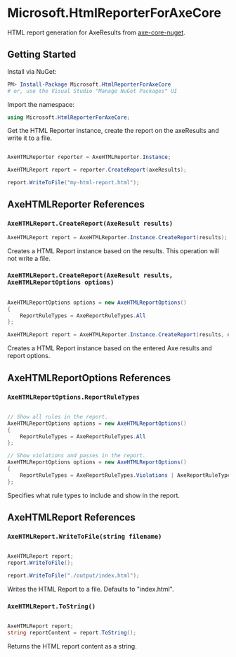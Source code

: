 # Microsoft.HtmlReporterForAxeCore

HTML report generation for AxeResults from [axe-core-nuget](https://github.com/dequelabs/axe-core-nuget).

## Getting Started

Install via NuGet:

```powershell
PM> Install-Package Microsoft.HtmlReporterForAxeCore
# or, use the Visual Studio "Manage NuGet Packages" UI
```

Import the namespace:

```csharp
using Microsoft.HtmlReporterForAxeCore;
```

Get the HTML Reporter instance, create the report on the axeResults and write it to a file.

```csharp

AxeHTMLReporter reporter = AxeHTMLReporter.Instance;

AxeHTMLReport report = reporter.CreateReport(axeResults);

report.WriteToFile("my-html-report.html");

```

## AxeHTMLReporter References

### `AxeHTMLReport.CreateReport(AxeResult results)`

```csharp
AxeHTMLReport report = AxeHTMLReporter.Instance.CreateReport(results);
```

Creates a HTML Report instance based on the results.
This operation will not write a file.

### `AxeHTMLReport.CreateReport(AxeResult results, AxeHTMLReportOptions options)`

```csharp

AxeHTMLReportOptions options = new AxeHTMLReportOptions()
{
	ReportRuleTypes = AxeReportRuleTypes.All
};

AxeHTMLReport report = AxeHTMLReporter.Instance.CreateReport(results, options);
```

Creates a HTML Report instance based on the entered Axe results and report options.

## AxeHTMLReportOptions References

### `AxeHTMLReportOptions.ReportRuleTypes`

```csharp

// Show all rules in the report.
AxeHTMLReportOptions options = new AxeHTMLReportOptions()
{
	ReportRuleTypes = AxeReportRuleTypes.All
};

// Show violations and passes in the report.
AxeHTMLReportOptions options = new AxeHTMLReportOptions()
{
	ReportRuleTypes = AxeReportRuleTypes.Violations | AxeReportRuleTypes.Passes
};

```

Specifies what rule types to include and show in the report.

## AxeHTMLReport References

### `AxeHTMLReport.WriteToFile(string filename)`

```csharp

AxeHTMLReport report;
report.WriteToFile();

report.WriteToFile("./output/index.html");

```

Writes the HTML Report to a file. Defaults to "index.html".

### `AxeHTMLReport.ToString()`

```csharp

AxeHTMLReport report;
string reportContent = report.ToString();

```

Returns the HTML report content as a string.
